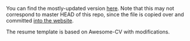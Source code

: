 You can find the mostly-updated version [here](https://jsteward.moe/images/cv.pdf).  Note that this may not correspond to master HEAD of this repo, since the file is copied over and committed [into the website](https://github.com/KireinaHoro/jsteward.moe).

The resume template is based on Awesome-CV with modifications.
